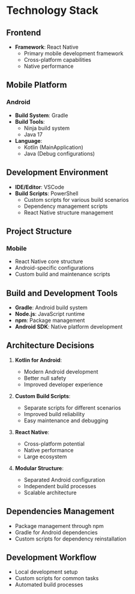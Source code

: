 # Technology Stack

## Frontend
- **Framework**: React Native
  - Primary mobile development framework
  - Cross-platform capabilities
  - Native performance

## Mobile Platform
### Android
- **Build System**: Gradle
- **Build Tools**:
  - Ninja build system
  - Java 17
- **Language**: 
  - Kotlin (MainApplication)
  - Java (Debug configurations)

## Development Environment
- **IDE/Editor**: VSCode
- **Build Scripts**: PowerShell
  - Custom scripts for various build scenarios
  - Dependency management scripts
  - React Native structure management

## Project Structure
### Mobile
- React Native core structure
- Android-specific configurations
- Custom build and maintenance scripts

## Build and Development Tools
- **Gradle**: Android build system
- **Node.js**: JavaScript runtime
- **npm**: Package management
- **Android SDK**: Native platform development

## Architecture Decisions
1. **Kotlin for Android**: 
   - Modern Android development
   - Better null safety
   - Improved developer experience

2. **Custom Build Scripts**:
   - Separate scripts for different scenarios
   - Improved build reliability
   - Easy maintenance and debugging

3. **React Native**:
   - Cross-platform potential
   - Native performance
   - Large ecosystem

4. **Modular Structure**:
   - Separated Android configuration
   - Independent build processes
   - Scalable architecture

## Dependencies Management
- Package management through npm
- Gradle for Android dependencies
- Custom scripts for dependency reinstallation

## Development Workflow
- Local development setup
- Custom scripts for common tasks
- Automated build processes
